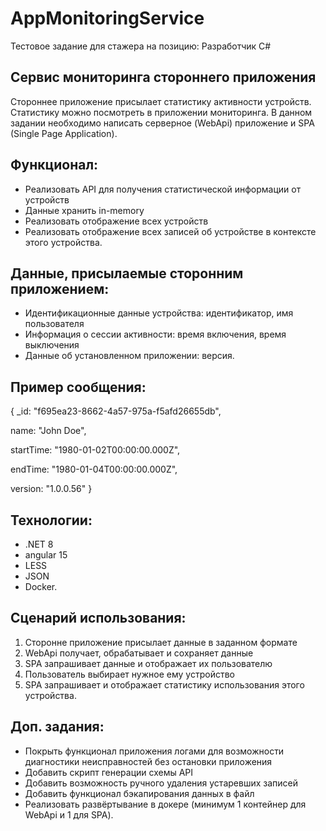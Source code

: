 # AppMonitoringService

Тестовое задание для стажера на позицию: Разработчик C#

## Сервис мониторинга стороннего приложения
Стороннее приложение присылает статистику активности устройств. Статистику можно посмотреть в приложении мониторинга.
В данном задании необходимо написать серверное (WebApi) приложение и SPA (Single Page Application).

 ## Функционал:
- Реализовать API для получения статистической информации от устройств
- Данные хранить in-memory
- Реализовать отображение всех устройств
- Реализовать отображение всех записей об устройстве в контексте этого устройства.
 
 ## Данные, присылаемые сторонним приложением: 
- Идентификационные данные устройства: идентификатор, имя пользователя
- Информация о сессии активности: время включения, время выключения
- Данные об установленном приложении: версия.

## Пример сообщения:
{
  _id: "f695ea23-8662-4a57-975a-f5afd26655db", 
  
  name: "John Doe", 
  
  startTime: "1980-01-02T00:00:00.000Z", 
  
  endTime: "1980-01-04T00:00:00.000Z",  
  
  version: "1.0.0.56"
}

 ## Технологии:
- .NET 8
- angular 15
- LESS
- JSON
- Docker.
 
 ## Сценарий использования:
1. Сторонне приложение присылает данные в заданном формате
2. WebApi получает, обрабатывает и сохраняет данные
3. SPA запрашивает данные и отображает их пользователю
4. Пользователь выбирает нужное ему устройство
5. SPA запрашивает и отображает статистику использования этого устройства.
 
 ## Доп. задания:
- Покрыть функционал приложения логами для возможности диагностики неисправностей без остановки 
приложения
- Добавить скрипт генерации схемы API
- Добавить возможность ручного удаления устаревших записей
- Добавить функционал бэкапирования данных в файл
- Реализовать развёртывание в докере (минимум 1 контейнер для WebApi и 1 для SPA).
